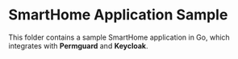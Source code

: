 # SmartHome Application Sample

This folder contains a sample SmartHome application in Go, which integrates with **Permguard** and **Keycloak**.
